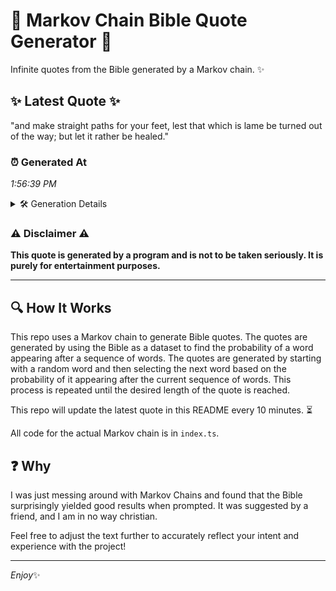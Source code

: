 # 📖 Markov Chain Bible Quote Generator 📖

Infinite quotes from the Bible generated by a Markov chain. ✨

## ✨ Latest Quote ✨
"and make straight paths for your feet, lest that which is lame be turned out of the way; but let it rather be healed."

### ⏰ Generated At
*1:56:39 PM*

<details>
    <summary>🛠️ Generation Details</summary>
    <p>
        <strong>🌱 Seed:</strong> and<br>
        <strong>🔄 Iterations:</strong> 23<br>
        <strong>📜 Context History:</strong><br>[ and ]: make<br>[ and, make ]: straight<br>[ and, make, straight ]: paths<br>[ and, make, straight, paths ]: for<br>[ and, make, straight, paths, for ]: your<br>[ and, make, straight, paths, for, your ]: feet,<br>[ make, straight, paths, for, your, feet, ]: lest<br>[ straight, paths, for, your, feet,, lest ]: that<br>[ paths, for, your, feet,, lest, that ]: which<br>[ for, your, feet,, lest, that, which ]: is<br>[ your, feet,, lest, that, which, is ]: lame<br>[ feet,, lest, that, which, is, lame ]: be<br>[ lest, that, which, is, lame, be ]: turned<br>[ that, which, is, lame, be, turned ]: out<br>[ which, is, lame, be, turned, out ]: of<br>[ is, lame, be, turned, out, of ]: the<br>[ lame, be, turned, out, of, the ]: way;<br>[ be, turned, out, of, the, way; ]: but<br>[ turned, out, of, the, way;, but ]: let<br>[ out, of, the, way;, but, let ]: it<br>[ of, the, way;, but, let, it ]: rather<br>[ the, way;, but, let, it, rather ]: be<br>[ way;, but, let, it, rather, be ]: healed.<br>
    </p>
</details>

### ⚠️ Disclaimer ⚠️
**This quote is generated by a program and is not to be taken seriously. It is purely for entertainment purposes.**

---

## 🔍 How It Works

This repo uses a Markov chain to generate Bible quotes. The quotes are generated by using the Bible as a dataset to find the probability of a word appearing after a sequence of words. The quotes are generated by starting with a random word and then selecting the next word based on the probability of it appearing after the current sequence of words. This process is repeated until the desired length of the quote is reached.

This repo will update the latest quote in this README every 10 minutes. ⏳

All code for the actual Markov chain is in `index.ts`.

## ❓ Why

I was just messing around with Markov Chains and found that the Bible surprisingly yielded good results when prompted. 
It was suggested by a friend, and I am in no way christian.

Feel free to adjust the text further to accurately reflect your intent and experience with the project!

---

*Enjoy*✨
